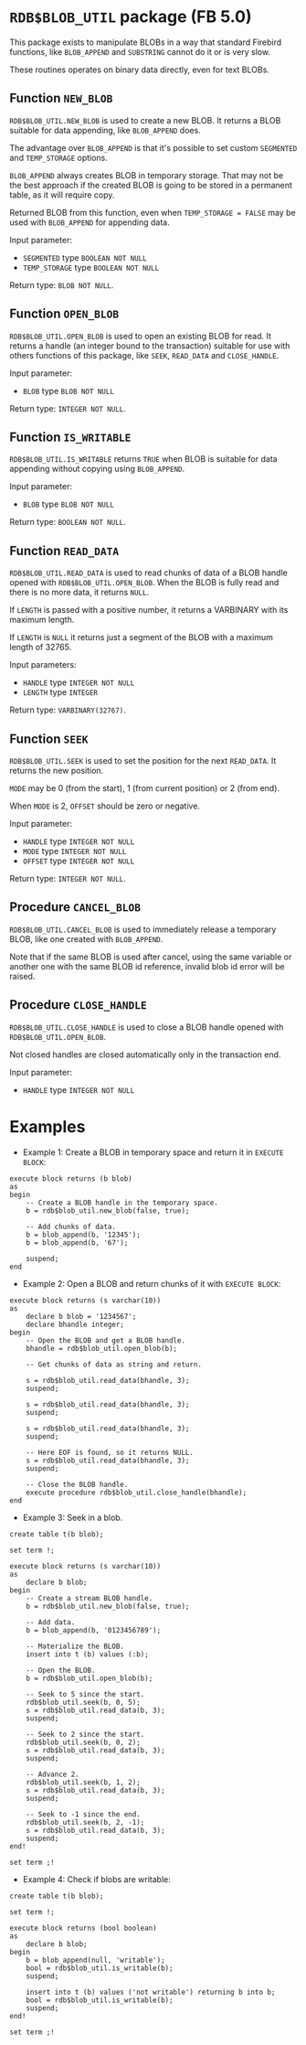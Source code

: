 # `RDB$BLOB_UTIL` package (FB 5.0)

This package exists to manipulate BLOBs in a way that standard Firebird functions, like `BLOB_APPEND` and `SUBSTRING` cannot do it or is very slow.

These routines operates on binary data directly, even for text BLOBs.

## Function `NEW_BLOB`

`RDB$BLOB_UTIL.NEW_BLOB` is used to create a new BLOB. It returns a BLOB suitable for data appending, like `BLOB_APPEND` does.

The advantage over `BLOB_APPEND` is that it's possible to set custom `SEGMENTED` and `TEMP_STORAGE` options.

`BLOB_APPEND` always creates BLOB in temporary storage. That may not be the best approach if the created BLOB is going to be stored in a permanent table, as it will require copy.

Returned BLOB from this function, even when `TEMP_STORAGE = FALSE` may be used with `BLOB_APPEND` for appending data.

Input parameter:
 - `SEGMENTED` type `BOOLEAN NOT NULL`
 - `TEMP_STORAGE` type `BOOLEAN NOT NULL`

Return type: `BLOB NOT NULL`.

## Function `OPEN_BLOB`

`RDB$BLOB_UTIL.OPEN_BLOB` is used to open an existing BLOB for read. It returns a handle (an integer bound to the transaction) suitable for use with others functions of this package, like `SEEK`, `READ_DATA` and `CLOSE_HANDLE`.

Input parameter:
 - `BLOB` type `BLOB NOT NULL`

Return type: `INTEGER NOT NULL`.

## Function `IS_WRITABLE`

`RDB$BLOB_UTIL.IS_WRITABLE` returns `TRUE` when BLOB is suitable for data appending without copying using `BLOB_APPEND`.

Input parameter:
 - `BLOB` type `BLOB NOT NULL`

Return type: `BOOLEAN NOT NULL`.

## Function `READ_DATA`

`RDB$BLOB_UTIL.READ_DATA` is used to read chunks of data of a BLOB handle opened with `RDB$BLOB_UTIL.OPEN_BLOB`. When the BLOB is fully read and there is no more data, it returns `NULL`.

If `LENGTH` is passed with a positive number, it returns a VARBINARY with its maximum length.

If `LENGTH` is `NULL` it returns just a segment of the BLOB with a maximum length of 32765.

Input parameters:
 - `HANDLE` type `INTEGER NOT NULL`
 - `LENGTH` type `INTEGER`

Return type: `VARBINARY(32767)`.

## Function `SEEK`

`RDB$BLOB_UTIL.SEEK` is used to set the position for the next `READ_DATA`. It returns the new position.

`MODE` may be 0 (from the start), 1 (from current position) or 2 (from end).

When `MODE` is 2, `OFFSET` should be zero or negative.

Input parameter:
 - `HANDLE` type `INTEGER NOT NULL`
 - `MODE` type `INTEGER NOT NULL`
 - `OFFSET` type `INTEGER NOT NULL`

Return type: `INTEGER NOT NULL`.

## Procedure `CANCEL_BLOB`

`RDB$BLOB_UTIL.CANCEL_BLOB` is used to immediately release a temporary BLOB, like one created with `BLOB_APPEND`.

Note that if the same BLOB is used after cancel, using the same variable or another one with the same BLOB id reference, invalid blob id error will be raised.

## Procedure `CLOSE_HANDLE`

`RDB$BLOB_UTIL.CLOSE_HANDLE` is used to close a BLOB handle opened with `RDB$BLOB_UTIL.OPEN_BLOB`.

Not closed handles are closed automatically only in the transaction end.

Input parameter:
 - `HANDLE` type `INTEGER NOT NULL`

# Examples

- Example 1: Create a BLOB in temporary space and return it in `EXECUTE BLOCK`:

```
execute block returns (b blob)
as
begin
    -- Create a BLOB handle in the temporary space.
    b = rdb$blob_util.new_blob(false, true);

    -- Add chunks of data.
    b = blob_append(b, '12345');
    b = blob_append(b, '67');

    suspend;
end
```

- Example 2: Open a BLOB and return chunks of it with `EXECUTE BLOCK`:

```
execute block returns (s varchar(10))
as
    declare b blob = '1234567';
    declare bhandle integer;
begin
    -- Open the BLOB and get a BLOB handle.
    bhandle = rdb$blob_util.open_blob(b);

    -- Get chunks of data as string and return.

    s = rdb$blob_util.read_data(bhandle, 3);
    suspend;

    s = rdb$blob_util.read_data(bhandle, 3);
    suspend;

    s = rdb$blob_util.read_data(bhandle, 3);
    suspend;

    -- Here EOF is found, so it returns NULL.
    s = rdb$blob_util.read_data(bhandle, 3);
    suspend;

    -- Close the BLOB handle.
    execute procedure rdb$blob_util.close_handle(bhandle);
end
```

- Example 3: Seek in a blob.

```
create table t(b blob);

set term !;

execute block returns (s varchar(10))
as
    declare b blob;
begin
    -- Create a stream BLOB handle.
    b = rdb$blob_util.new_blob(false, true);

    -- Add data.
    b = blob_append(b, '0123456789');

    -- Materialize the BLOB.
    insert into t (b) values (:b);

    -- Open the BLOB.
    b = rdb$blob_util.open_blob(b);

    -- Seek to 5 since the start.
    rdb$blob_util.seek(b, 0, 5);
    s = rdb$blob_util.read_data(b, 3);
    suspend;

    -- Seek to 2 since the start.
    rdb$blob_util.seek(b, 0, 2);
    s = rdb$blob_util.read_data(b, 3);
    suspend;

    -- Advance 2.
    rdb$blob_util.seek(b, 1, 2);
    s = rdb$blob_util.read_data(b, 3);
    suspend;

    -- Seek to -1 since the end.
    rdb$blob_util.seek(b, 2, -1);
    s = rdb$blob_util.read_data(b, 3);
    suspend;
end!

set term ;!
```

- Example 4: Check if blobs are writable:

```
create table t(b blob);

set term !;

execute block returns (bool boolean)
as
    declare b blob;
begin
    b = blob_append(null, 'writable');
    bool = rdb$blob_util.is_writable(b);
    suspend;

    insert into t (b) values ('not writable') returning b into b;
    bool = rdb$blob_util.is_writable(b);
    suspend;
end!

set term ;!
```
